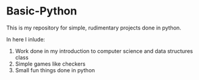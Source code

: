 # Basic-Python
This is my repository for simple, rudimentary projects done in python. 

In here I inlude:
1. Work done in my introduction to computer science and data structures class
2. Simple games like checkers
3. Small fun things done in python


